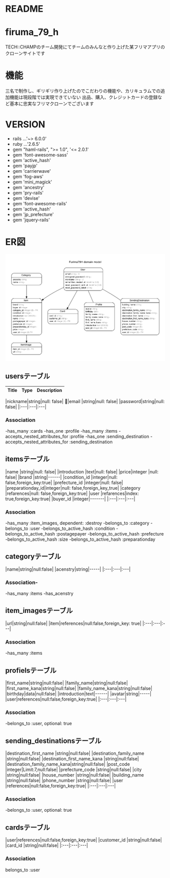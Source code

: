 # README

# firuma_79_h
TECH::CHAMPのチーム開発にてチームのみんなと作り上げた某フリマアプリのクローンサイトです 

# 機能
 
三名で制作し、ギリギリ作り上げたのでこだわりの機能や、カリキュラムでの追加機能は現段階では実現できていない
出品、購入、クレジットカードの登録など基本に忠実なフリマクローンでございます


# VERSION
* rails ...'~> 6.0.0' 
* ruby ...'2.6.5'
* gem "haml-rails", ">= 1.0", '<= 2.0.1'
* gem 'font-awesome-sass'
* gem 'active_hash'
* gem 'payjp'
* gem 'carrierwave'
* gem 'fog-aws'
* gem 'mini_magick'
* gem 'ancestry'
* gem 'pry-rails'
* gem 'devise'
* gem 'font-awesome-rails'
* gem 'active_hash'
* gem 'jp_prefecture'
* gem 'jquery-rails'


# ER図
<img src="/erd.png" alt="ER" title="サンプル">
 
## usersテーブル
|Title|Type|Description|
|:---|:---|:---|

|nickname|string|null: false|
|email   |string|null: false|
|password|string|null: false|
|:---|:---|:---|
### Association
-has_many :cards
-has_one :profile
-has_many :items
-accepts_nested_attributes_for :profile
-has_one :sending_destination
-accepts_nested_attributes_for :sending_destination


## itemsテーブル
|name             |string|null: false|
|introduction     |text|null: false|
|price|integer    |null: false|
|brand            |string|------|
|condition_id     |integer|null: false,foreign_key:true|
|prefecture_id    |integer|null: false|
|preparationday_id|integer|null: false,foreign_key_true|
|category         |refarences|null: false,foreign_key:true|
|user             |refarences|index: true,foreign_key:true|
|buyer_id         |integer|-------|
|:---|:---|:---|
### Association
-has_many :item_images, dependent: :destroy
-belongs_to :category
-belongs_to :user
-belongs_to_active_hash :condition
-belongs_to_active_hash :postagepayer
-belongs_to_active_hash :prefecture
-belongs_to_active_hash :size
-belongs_to_active_hash :preparationday


## categoryテーブル
|name|string|null:false|
|acenstry|string|-----|
|:---|:---|:---|
### Association-
-has_many :items
-has_acenstry


## item_imagesテーブル
|url|string|null:false|
|item|references|null:false,foreign_key: true|
|:---|:---|:---|
### Association
-has_many :items
## profielsテーブル
|first_name|string|null:false|
|family_name|string|null:false|
|first_name_kana|string|null:false|
|family_name_kana|string|null:false|
|birthday|data|null:false|
|introduction|text|------|
|avatar|string|-----|
|user|references|null:false,foreign_key:true|
|:---|:---|:---|
### Association
-belongs_to :user, optional: true


## sending_destinationsテーブル
|destination_first_name      |string|null:false|
|destination_family_name     |string|null:false|
|destination_first_name_kana |string|null:false|
|destination_family_name_kana|string|null:false|
|post_code                   |integer|Limit:7,null:false|
|prefecture_code             |string|null:false|
|city                        |string|null:false|
|house_number                |string|null:false|
|building_name               |string|null:false|
|phone_number                |string|null:false|
|user                        |references|null:false,foreign_key:true|
|:---|:---|:---|
### Association
-belongs_to :user, optional: true


## cardsテーブル
|user|references|null:false,foreign_key:true|
|customer_id    |string|null:false|
|card_id        |string|null:false|
|:---|:---|:---|
### Association
belongs_to :user
